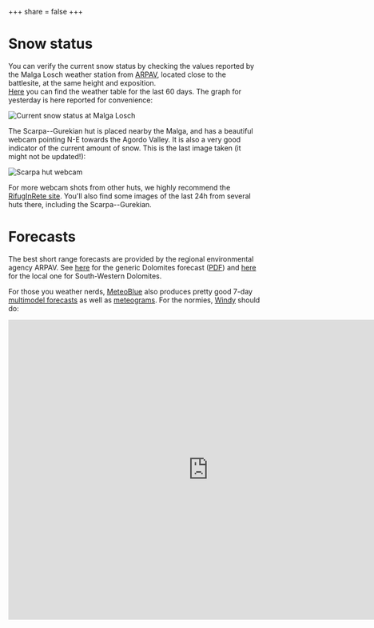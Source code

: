 +++
share = false
+++

# Snow status

You can verify the current snow status by checking the values reported by the Malga Losch weather station from [ARPAV](https://www.arpa.veneto.it/bollettini/meteo/h24/img00/Graf_390.htm?sens=LIVNEVE), located close to the battlesite, at the same height and exposition.  
[Here](https://www.arpa.veneto.it/bollettini/meteo60gg/Staz_390.htm) you can find the weather table for the last 60 days. The graph for yesterday is here reported for convenience:

![Current snow status at Malga Losch](https://www.arpa.veneto.it/bollettini/meteo/h24/img00/Graf_390_LIVNEVE.jpg)


The Scarpa--Gurekian hut is placed nearby the Malga, and has a beautiful webcam pointing N-E towards the Agordo Valley. It is also a very good indicator of the current amount of snow. This is the last image taken (it might not be updated!):

![Scarpa hut webcam](https://www.rifuginrete.com/rifugio/scarpa/webcam/cam.jpg)

For more webcam shots from other huts, we highly recommend the [RifugInRete site](https://www.rifuginrete.com/webcam). You'll also find some images of the last 24h from several huts there, including the Scarpa--Gurekian.

# Forecasts

The best short range forecasts are provided by the regional environmental agency ARPAV. See [here](https://www.arpa.veneto.it/previsioni/en/html/meteo_dolomiti.php) for the generic Dolomites forecast ([PDF](https://www.arpa.veneto.it/previsioni/en/pdf/meteo_dolomiti.pdf)) and [here](https://www.arpa.veneto.it/previsioni/en/html/mtg_02.html) for the local one for South-Western Dolomites.

For those you weather nerds, [MeteoBlue](https://www.meteoblue.com/en/weather/week/gosaldo_italy_3175974?utm_source=weather_widget&utm_medium=linkus&utm_content=three&utm_campaign=Weather%2BWidget) also produces pretty good 7-day [multimodel forecasts](https://www.meteoblue.com/en/weather/forecast/multimodel/gosaldo_italia_3175974) as well as [meteograms](https://www.meteoblue.com/en/weather/forecast/meteograms/gosaldo_italia_3175974). For the normies, [Windy](https://www.windy.com/) should do:

<iframe width="800" height="600" src="https://embed.windy.com/embed2.html?lat=46.230&lon=11.927&detailLat=46.230&detailLon=11.927&width=800&height=600&zoom=9&level=surface&overlay=wind&product=ecmwf&menu=&message=true&marker=true&calendar=now&pressure=&type=map&location=coordinates&detail=true&metricWind=km%2Fh&metricTemp=%C2%B0C&radarRange=-1" frameborder="0"></iframe>

